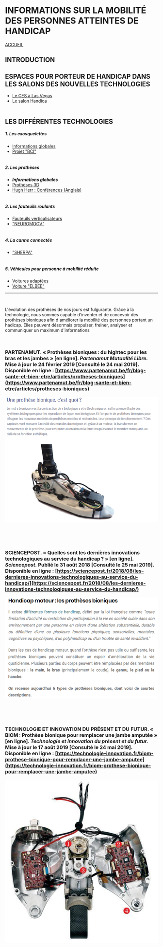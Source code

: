 # INFORMATIONS SUR LA MOBILITÉ DES PERSONNES ATTEINTES DE HANDICAP
[ACCUEIL](index.md)
## INTRODUCTION  

## ESPACES POUR PORTEUR DE HANDICAP DANS LES SALONS DES NOUVELLES TECHNOLOGIES 
* [Le CES à Las Vegas](ces.md)
* [Le salon Handica](handica.md)
<br/> <br/>
## LES DIFFÉRENTES TECHNOLOGIES
##### 1. Les exosquelettes 
- [Informations globales](exoprésent.md)
- [Projet "BCI"](BCI.md)
<br/><br/>
##### 2. Les prothèses
- **_Informations globales_**
- [Prothèses 3D](Prothèse3D.md)
- [Hugh Herr : Conférences (Anglais)](Hughvidéo.md)
<br/><br/>
##### 3. Les fauteuils roulants
- [Fauteuils verticalisateurs](FauteuilVertical.md)
- ["NEUROMOOV"](Neuromoov.md)
<br/><br/>
##### 4. La canne connectée
- ["SHERPA"](Canneconnectée.md)
<br/><br/>
##### 5. Véhicules pour personne à mobilité réduite
- [Voitures adaptées](Voitureadaptée.md)
- [Voiture "ELBEE"](Elbee.md)

----------------------------------------------------------
<br/>

L'évolution des prothèses de nos jours est fulgurante. Grâce à la technologie, nous sommes capable d'inventer et de concevoir des prothèses bioniques afin d'améliorer la mobilité des personnes portant un hadicap. Elles peuvent désormais propulser, freiner, analyser et communiquer un maximum d'informations

<br/>

### PARTENAMUT. « Prothèses bioniques : du hightec pour les bras et les jambes » [en ligne]. _Partenamut Mutualité Libre._ Mise à jour le 24 février 2019 [Consulté le 24 mai 2019]. Disponible en ligne : [https://www.partenamut.be/fr/blog-sante-et-bien-etre/articles/protheses-bioniques](https://www.partenamut.be/fr/blog-sante-et-bien-etre/articles/protheses-bioniques)
![Prothèse2.PNG](images/Prothèse2.PNG "Prothèse bionique")

<br/><br/><br/>

### SCIENCEPOST. « Quelles sont les dernières innovations technologiques au service du handicap ? » [en ligne]. _Sciencepost._ Publié le 31 août 2018 [Consulté le 25 mai 2019]. Disponible en ligne : [https://sciencepost.fr/2018/08/les-dernieres-innovations-technologiques-au-service-du-handicap/](https://sciencepost.fr/2018/08/les-dernieres-innovations-technologiques-au-service-du-handicap/)
![Prothèse1.PNG](images/Prothèse1.PNG "Aides à l'handicap")

<br/><br/><br/>

### TECHNOLOGIE ET INNOVATION DU PRÉSENT ET DU FUTUR. « BiOM : Prothèse bionique pour remplacer une jambe amputée » [en ligne]. _Technologie et innovation du présent et du futur._ Mise à jour le 17 août 2019 [Consulté le 24 mai 2019]. Disponible en ligne : [https://technologie-innovation.fr/biom-prothese-bionique-pour-remplacer-une-jambe-amputee](https://technologie-innovation.fr/biom-prothese-bionique-pour-remplacer-une-jambe-amputee)
![Prothèse3.PNG](images/Prothèse3.PNG "Prothèse bionique")
